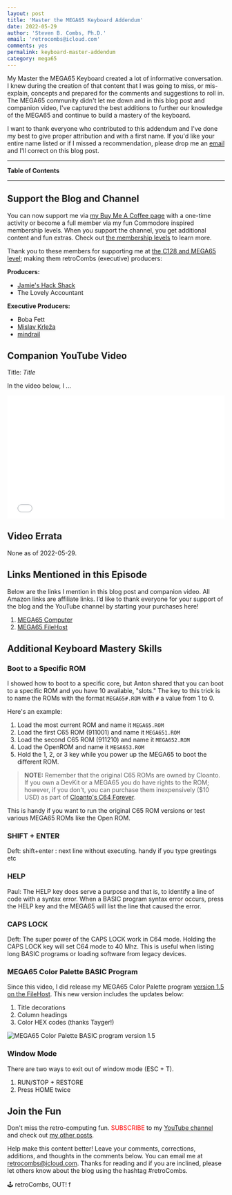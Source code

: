 ```yaml
---
layout: post
title: 'Master the MEGA65 Keyboard Addendum'
date: 2022-05-29
author: 'Steven B. Combs, Ph.D.'
email: 'retrocombs@icloud.com'
comments: yes
permalink: keyboard-master-addendum
category: mega65
---
```


My Master the MEGA65 Keyboard created a lot of informative conversation. I knew during the creation of that content that I was going to miss, or mis-explain, concepts and prepared for the comments and suggestions to roll in. The MEGA65 community didn't let me down and in this blog post and companion video, I've captured the best additions to further our knowledge of the MEGA65 and continue to build a mastery of the keyboard.

I want to thank everyone who contributed to this addendum and I've done my best to give proper attribution and with a first name. If you'd like your entire name listed or if I missed a recommendation, please drop me an [email](mailto:retrocombs@icloud.com) and I'll correct on this blog post.

----

**Table of Contents**



----

## Support the Blog and Channel

You can now support me via [my Buy Me A Coffee page](https://www.buymeacoffee.com/retroCombs/) with a one-time activity or become a full member via my fun Commodore inspired membership levels. When you support the channel, you get additional content and fun extras. Check out [the membership levels](https://www.buymeacoffee.com/retroCombs) to learn more.

Thank you to these members for supporting me at [the C128 and MEGA65 level](https://www.buymeacoffee.com/retroCombs/membership); making them retroCombs (executive) producers:

**Producers:**

- [Jamie's Hack Shack](https://www.youtube.com/channel/UC-otrG2r_FluXkR8lUYWdPg)
- The Lovely Accountant

**Executive Producers:**

- Boba Fett
- [Mislav Krleža](https://twitter.com/KrlezaMislav)
- [mindrail](https://twitter.com/mindrail)

## Companion YouTube Video

Title: _Title_

In the video below, I ...

<div style="position:relative;padding-top:56.25%;"><p><iframe src="link" frameborder="0" allowfullscreen="true" mozallowfullscreen="true" webkitallowfullscreen="true" style="position:absolute;top:0;left:0;width:100%;height:100%;"></iframe></p></div>

## Video Errata

None as of 2022-05-29.

## Links Mentioned in this Episode

Below are the links I mention in this blog post and companion video. All Amazon links are affiliate links. I’d like to thank everyone for your support of the blog and the YouTube channel by starting your purchases here!

1. [MEGA65 Computer](https://www.mega65.org)
2. [MEGA65 FileHost](https://files.mega65.org)

## Additional Keyboard Mastery Skills

### Boot to a Specific ROM

I showed how to boot to a specific core, but Anton shared that you can boot to a specific ROM and you have 10 available, "slots." The key to this trick is to name the ROMs with the format `MEGA65#.ROM` with `#` a value from 1 to 0.

<!-- Test with a ROM without a # -->

Here's an example:

1. Load the most current ROM and name it `MEGA65.ROM`
2. Load the first C65 ROM (911001) and name it `MEGA651.ROM`
3. Load the second C65 ROM (911210) and name it `MEGA652.ROM`
4. Load the OpenROM and name it `MEGA653.ROM`
4. Hold the 1, 2, or 3 key while you power up the MEGA65 to boot the different ROM.

> **NOTE:** Remember that the original C65 ROMs are owned by Cloanto. If you own a DevKit or a MEGA65 you do have rights to the ROM; however, if you don't, you can purchase them inexpensively ($10 USD) as part of [Cloanto's C64 Forever](https://www.c64forever.com/). 

This is handy if you want to run the original C65 ROM versions or test various MEGA65 ROMs like the Open ROM.

### SHIFT + ENTER

Deft: shift+enter : next line without executing. handy if you type greetings etc

### HELP

Paul: The HELP key does serve a purpose and that is, to identify a line of code with a syntax error. When a BASIC program syntax error occurs, press the HELP key and the MEGA65 will list the line that caused the error.

<!-- load the submarine tracking program, break a line about mid way and then use HELP -->

### CAPS LOCK

Deft: The super power of the CAPS LOCK work in C64 mode. Holding the CAPS LOCK key will set C64 mode to 40 Mhz. This is useful when listing long BASIC programs or loading software from legacy devices.

### MEGA65 Color Palette BASIC Program

Since this video, I did release my MEGA65 Color Palette program [version 1.5 on the FileHost](https://files.mega65.org?id=1813f548-7280-4b73-9112-abc24b90892b). This new version includes the updates below:

1. Title decorations
2. Column headings
3. Color HEX codes (thanks Tayger!)

![MEGA65 Color Palette BASIC program version 1.5](https://www.stevencombs.com/images/mega65/mega65-color-palette-version)

### Window Mode

There are two ways to exit out of window mode (ESC + T).

1. RUN/STOP + RESTORE
2. Press HOME twice

## Join the Fun

Don't miss the retro-computing fun. <font color="red">SUBSCRIBE</font> to my [YouTube channel](https://www.youtube.com/stevencombs) and check out [my other posts](https://www.stevencombs.com).

Help make this content better! Leave your comments, corrections, additions, and thoughts in the comments below. You can email me at [retrocombs@icloud.com](mailto:retrocombs@icloud.com). Thanks for reading and if you are inclined, please let others know about the blog using the hashtag #retroCombs.

🕹️ retroCombs, OUT!
f